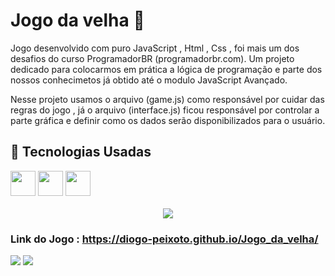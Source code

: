 # Jogo da velha 👵

<p>Jogo desenvolvido com puro JavaScript , Html , Css , foi mais um dos  desafios do curso ProgramadorBR (programadorbr.com). Um projeto dedicado para colocarmos em prática a lógica de 
programação e parte dos nossos conhecimetos já obtido até o modulo JavaScript Avançado.

<p>Nesse projeto usamos o arquivo (game.js) como responsável por cuidar das regras do jogo , já o arquivo (interface.js) ficou responsável por controlar a parte gráfica e definir como os dados serão disponibilizados para o usuário.</p>

## 🚀 Tecnologias Usadas


<div>
  <img style="height: 40px; width: 40px" src="https://user-images.githubusercontent.com/71359547/143244184-cad8237f-6911-4e4e-9962-3f44cf680afb.png">
  <img style="height: 40px; width: 40px" src="https://user-images.githubusercontent.com/71359547/143244257-cfdfb183-11c7-4d3b-b61d-c21dab8e867b.png">
  <img style="height: 40px; width: 40px;" src="https://user-images.githubusercontent.com/71359547/143244308-922ff602-8189-4439-bfeb-35e748d7e02e.png">
</div><br>

<div align="center">
  <img src="https://user-images.githubusercontent.com/71359547/143442206-6d180639-2e8a-4439-8c69-e3086a2be354.gif">
</div>




### Link do Jogo : https://diogo-peixoto.github.io/Jogo_da_velha/

<a href="mailto:diogosoarespeixoto41@gmail.com"><img src="https://img.shields.io/badge/Gmail-D14836?style=for-the-badge&logo=gmail&logoColor=white"></a>
<a href="https://www.linkedin.com/in/diogo-soares-peixoto-21063421b/"><img src="https://img.shields.io/badge/LinkedIn-0077B5?style=for-the-badge&logo=linkedin&logoColor=white"></a>
